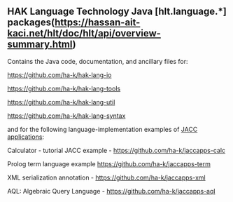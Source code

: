## HAK Language Technology Java [hlt.language.*] packages(https://hassan-ait-kaci.net/hlt/doc/hlt/api/overview-summary.html)

Contains the Java code, documentation, and ancillary files for:

 https://github.com/ha-k/hak-lang-io
 
 https://github.com/ha-k/hak-lang-tools
 
 https://github.com/ha-k/hak-lang-util
 
 https://github.com/ha-k/hak-lang-syntax  

and for the following language-implementation examples of [JACC applications](https://github.com/ha-k/jacc-apps):

  Calculator - tutorial JACC example - https://github.com/ha-k/jaccapps-calc

  Prolog term language example https://github.com/ha-k/jaccapps-term

  XML serialization annotation - https://github.com/ha-k/jaccapps-xml

  AQL: Algebraic Query Language - https://github.com/ha-k/jaccapps-aql
